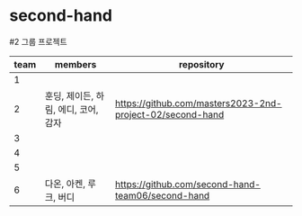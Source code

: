 # second-hand
#2 그룹 프로젝트

|team|members|repository|
|---|---|---|
|1|||
|2|훈딩, 제이든, 하림, 에디, 코어, 감자|https://github.com/masters2023-2nd-project-02/second-hand|
|3|||
|4|||
|5|||
|6|다온, 아켄, 루크, 버디|https://github.com/second-hand-team06/second-hand|
